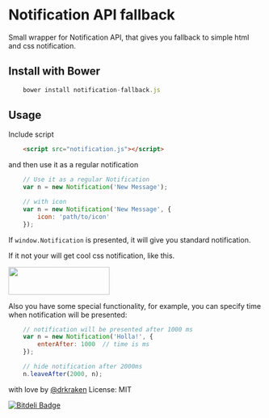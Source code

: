 # Notification API fallback

Small wrapper for Notification API, that gives you fallback to simple html and css notification.

## Install with Bower

```JavaScript
	bower install notification-fallback.js
```

## Usage

Include script
```HTML
    <script src="notification.js"></script>
```
and then use it as a regular notification

```javascript
	// Use it as a regular Notification
	var n = new Notification('New Message');

	// with icon
	var n = new Notification('New Message', {
		icon: 'path/to/icon'
	});
```

If `window.Notification` is presented, it will give you standard notification.

If it not your will get cool css notification, like this.

<img src='http://i62.tinypic.com/2e3tshz.jpg' width='200' height='55'>

Also you have some special functionality, for example, you can specify time when notification will be presented:

```javascript
	// notification will be presented after 1000 ms
	var n = new Notification('Holla!', {
		enterAfter: 1000  // time is ms
	});

	// hide notification after 2000ms
	n.leaveAfter(2000, n);
```
with love by [@drkraken](https://github.com/drKraken)
License: MIT


[![Bitdeli Badge](https://d2weczhvl823v0.cloudfront.net/drKraken/notification-fallback.js/trend.png)](https://bitdeli.com/free "Bitdeli Badge")


